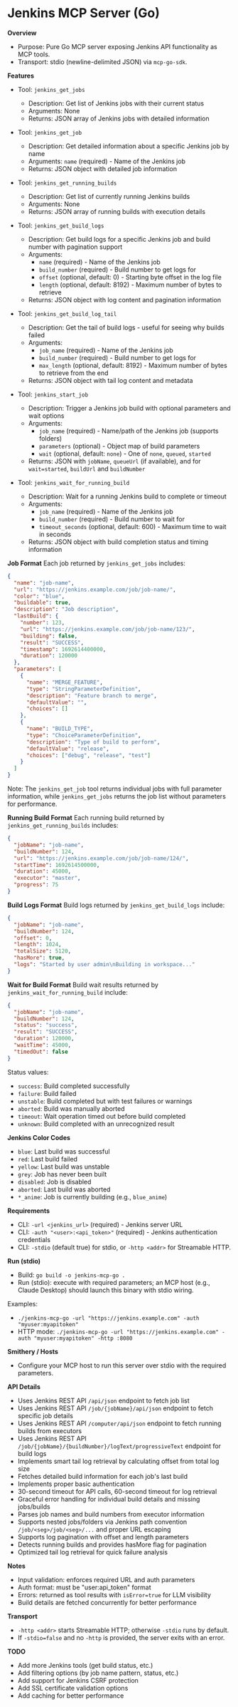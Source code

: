 # Jenkins MCP Server (Go)

**Overview**
- Purpose: Pure Go MCP server exposing Jenkins API functionality as MCP tools.
- Transport: stdio (newline-delimited JSON) via `mcp-go-sdk`.

**Features**
- Tool: `jenkins_get_jobs`
  - Description: Get list of Jenkins jobs with their current status
  - Arguments: None
  - Returns: JSON array of Jenkins jobs with detailed information

- Tool: `jenkins_get_job`
  - Description: Get detailed information about a specific Jenkins job by name
  - Arguments: `name` (required) - Name of the Jenkins job
  - Returns: JSON object with detailed job information

- Tool: `jenkins_get_running_builds`
  - Description: Get list of currently running Jenkins builds
  - Arguments: None
  - Returns: JSON array of running builds with execution details

- Tool: `jenkins_get_build_logs`
  - Description: Get build logs for a specific Jenkins job and build number with pagination support
  - Arguments: 
    - `name` (required) - Name of the Jenkins job
    - `build_number` (required) - Build number to get logs for
    - `offset` (optional, default: 0) - Starting byte offset in the log file
    - `length` (optional, default: 8192) - Maximum number of bytes to retrieve
  - Returns: JSON object with log content and pagination information

- Tool: `jenkins_get_build_log_tail`
  - Description: Get the tail of build logs - useful for seeing why builds failed
  - Arguments:
    - `job_name` (required) - Name of the Jenkins job
    - `build_number` (required) - Build number to get logs for
    - `max_length` (optional, default: 8192) - Maximum number of bytes to retrieve from the end
  - Returns: JSON object with tail log content and metadata

- Tool: `jenkins_start_job`
  - Description: Trigger a Jenkins job build with optional parameters and wait options
  - Arguments:
    - `job_name` (required) - Name/path of the Jenkins job (supports folders)
    - `parameters` (optional) - Object map of build parameters
    - `wait` (optional, default: `none`) - One of `none`, `queued`, `started`
  - Returns: JSON with `jobName`, `queueUrl` (if available), and for `wait=started`, `buildUrl` and `buildNumber`

- Tool: `jenkins_wait_for_running_build`
  - Description: Wait for a running Jenkins build to complete or timeout
  - Arguments:
    - `job_name` (required) - Name of the Jenkins job
    - `build_number` (required) - Build number to wait for
    - `timeout_seconds` (optional, default: 600) - Maximum time to wait in seconds
  - Returns: JSON object with build completion status and timing information

**Job Format**
Each job returned by `jenkins_get_jobs` includes:
```json
{
  "name": "job-name",
  "url": "https://jenkins.example.com/job/job-name/",
  "color": "blue",
  "buildable": true,
  "description": "Job description",
  "lastBuild": {
    "number": 123,
    "url": "https://jenkins.example.com/job/job-name/123/",
    "building": false,
    "result": "SUCCESS",
    "timestamp": 1692614400000,
    "duration": 120000
  },
  "parameters": [
    {
      "name": "MERGE_FEATURE",
      "type": "StringParameterDefinition",
      "description": "Feature branch to merge",
      "defaultValue": "",
      "choices": []
    },
    {
      "name": "BUILD_TYPE",
      "type": "ChoiceParameterDefinition", 
      "description": "Type of build to perform",
      "defaultValue": "release",
      "choices": ["debug", "release", "test"]
    }
  ]
}
```

Note: The `jenkins_get_job` tool returns individual jobs with full parameter information, while `jenkins_get_jobs` returns the job list without parameters for performance.

**Running Build Format**
Each running build returned by `jenkins_get_running_builds` includes:
```json
{
  "jobName": "job-name",
  "buildNumber": 124,
  "url": "https://jenkins.example.com/job/job-name/124/",
  "startTime": 1692614500000,
  "duration": 45000,
  "executor": "master",
  "progress": 75
}
```

**Build Logs Format**
Build logs returned by `jenkins_get_build_logs` include:
```json
{
  "jobName": "job-name",
  "buildNumber": 124,
  "offset": 0,
  "length": 1024,
  "totalSize": 5120,
  "hasMore": true,
  "logs": "Started by user admin\nBuilding in workspace..."
}
```

**Wait for Build Format**
Build wait results returned by `jenkins_wait_for_running_build` include:
```json
{
  "jobName": "job-name",
  "buildNumber": 124,
  "status": "success",
  "result": "SUCCESS",
  "duration": 120000,
  "waitTime": 45000,
  "timedOut": false
}
```

Status values:
- `success`: Build completed successfully
- `failure`: Build failed
- `unstable`: Build completed but with test failures or warnings
- `aborted`: Build was manually aborted
- `timeout`: Wait operation timed out before build completed
- `unknown`: Build completed with an unrecognized result

**Jenkins Color Codes**
- `blue`: Last build was successful
- `red`: Last build failed
- `yellow`: Last build was unstable
- `grey`: Job has never been built
- `disabled`: Job is disabled
- `aborted`: Last build was aborted
- `*_anime`: Job is currently building (e.g., `blue_anime`)

**Requirements**
- CLI: `-url <jenkins_url>` (required) - Jenkins server URL
- CLI: `-auth "<user>:<api_token>"` (required) - Jenkins authentication credentials
- CLI: `-stdio` (default true) for stdio, or `-http <addr>` for Streamable HTTP.

**Run (stdio)**
- Build: `go build -o jenkins-mcp-go .`
- Run (stdio): execute with required parameters; an MCP host (e.g., Claude Desktop) should launch this binary with stdio wiring.

Examples:
- `./jenkins-mcp-go -url "https://jenkins.example.com" -auth "myuser:myapitoken"`
- HTTP mode: `./jenkins-mcp-go -url "https://jenkins.example.com" -auth "myuser:myapitoken" -http :8080`

**Smithery / Hosts**
- Configure your MCP host to run this server over stdio with the required parameters.

**API Details**
- Uses Jenkins REST API `/api/json` endpoint to fetch job list
- Uses Jenkins REST API `/job/{jobName}/api/json` endpoint to fetch specific job details
- Uses Jenkins REST API `/computer/api/json` endpoint to fetch running builds from executors
- Uses Jenkins REST API `/job/{jobName}/{buildNumber}/logText/progressiveText` endpoint for build logs
- Implements smart tail log retrieval by calculating offset from total log size
- Fetches detailed build information for each job's last build
- Implements proper basic authentication
- 30-second timeout for API calls, 60-second timeout for log retrieval
- Graceful error handling for individual build details and missing jobs/builds
- Parses job names and build numbers from executor information
- Supports nested jobs/folders via Jenkins path convention `/job/<seg>/job/<seg>/...` and proper URL escaping
- Supports log pagination with offset and length parameters
- Detects running builds and provides hasMore flag for pagination
- Optimized tail log retrieval for quick failure analysis

**Notes**
- Input validation: enforces required URL and auth parameters
- Auth format: must be "user:api_token" format
- Errors: returned as tool results with `isError=true` for LLM visibility
- Build details are fetched concurrently for better performance

**Transport**
- `-http <addr>` starts Streamable HTTP; otherwise `-stdio` runs by default.
- If `-stdio=false` and no `-http` is provided, the server exits with an error.

**TODO**
- Add more Jenkins tools (get build status, etc.)
- Add filtering options (by job name pattern, status, etc.)
- Add support for Jenkins CSRF protection
- Add SSL certificate validation options
- Add caching for better performance
